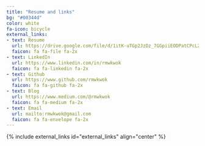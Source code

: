 ```yaml
---
title: "Resume and links"
bg: "#00344d"
color: white
fa-icon: bicycle
external_links:
- text: Resume
  url: https://drive.google.com/file/d/1itK-uTGp2JzDz_7GGpiiEODPatCPcLZp/view?usp=sharing
  faicon: fa fa-file fa-2x
- text: LinkedIn
  url: https://www.linkedin.com/in/rmwkwok
  faicon: fa fa-linkedin fa-2x
- text: Github
  url: https://www.github.com/rmwkwok
  faicon: fa fa-github fa-2x
- text: Blog
  url: https://www.medium.com/@rmwkwok
  faicon: fa fa-medium fa-2x
- text: Email
  url: mailto:rmwkwok@gmail.com
  faicon: fa fa-envelope fa-2x
---
```


{% include external_links id="external_links" align="center" %}